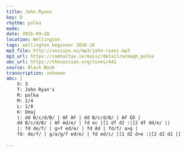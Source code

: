 ```yaml
---
title: John Ryans
key: D
rhythm: polka
mode: 
date: 2016-09-28
location: Wellington
tags: wellington beginner 2016-16
mp3_file: http://session.nz/mp3/john-ryans.mp3
mp3_url: https://comhaltas.ie/music/detail/armagh_polka
abc_url: https://thesession.org/tunes/441
source: Black Book
transcription: unknown
abc: |
    X: 3
    T: John Ryan's
    R: polka
    M: 2/4
    L: 1/8
    K: Dmaj
    |: dd B/c/d/B/ | AF AF | dd B/c/d/B/ | AF ED | 
    dd B/c/d/B/ | AF Ad/e/ | fd ec |[1 df d2 :|[2 df dd/e/ ||
    |: fd de/f/ | g>f ed/e/ | fd Ad | fd/f/ a>g |
    fd- de/f/ | g/a/g/f ed/e/ | fd ed/c/ |[1 d2 d>e :|[2 d2 d2 |]
    
---
```


